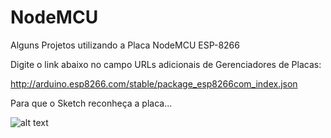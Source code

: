 # NodeMCU
Alguns Projetos utilizando a Placa NodeMCU ESP-8266


Digite o link abaixo no campo URLs adicionais de Gerenciadores de Placas:

http://arduino.esp8266.com/stable/package_esp8266com_index.json

Para que o Sketch reconheça a placa...


![alt text](https://raw.githubusercontent.com/prof-rafael/NodeMCU/master/imagem/image-1.jpg)

